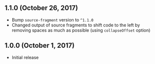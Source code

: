 ## 1.1.0 (October 26, 2017)

- Bump `source-fragment` version to `^1.1.0`
- Changed output of source fragments to shift code to the left by removing spaces as much as possible (using `collapseOffset` option)

## 1.0.0 (October 1, 2017)

- Initial release
